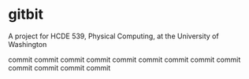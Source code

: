 # gitbit
A project for HCDE 539, Physical Computing, at the University of Washington

commit
commit
commit
commit
commit
commit
commit
commit
commit
commit
commit
commit
commit
